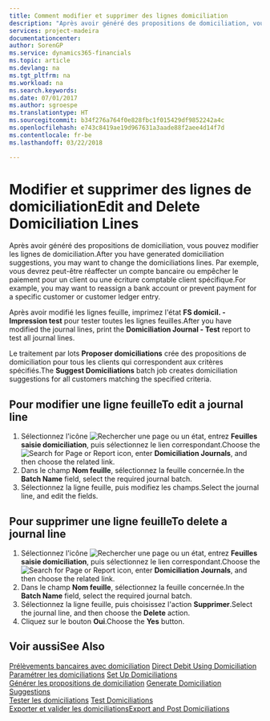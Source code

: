 ```yaml
---
title: Comment modifier et supprimer des lignes domiciliation
description: "Après avoir généré des propositions de domiciliation, vous devrez peut-être modifier les lignes domiciliation. Par exemple, vous souhaiterez peut-être réaffecter un compte bancaire ou empêcher le paiement d'une écriture client ou d'un grand livre client spécifique."
services: project-madeira
documentationcenter: 
author: SorenGP
ms.service: dynamics365-financials
ms.topic: article
ms.devlang: na
ms.tgt_pltfrm: na
ms.workload: na
ms.search.keywords: 
ms.date: 07/01/2017
ms.author: sgroespe
ms.translationtype: HT
ms.sourcegitcommit: b34f276a764f0e828fbc1f015429df9852242a4c
ms.openlocfilehash: e743c8419ae19d967631a3aade88f2aee4d14f7d
ms.contentlocale: fr-be
ms.lasthandoff: 03/22/2018

---
```

# <a name="edit-and-delete-domiciliation-lines"></a><span data-ttu-id="5630c-104">Modifier et supprimer des lignes de domiciliation</span><span class="sxs-lookup"><span data-stu-id="5630c-104">Edit and Delete Domiciliation Lines</span></span>
<span data-ttu-id="5630c-105">Après avoir généré des propositions de domiciliation, vous pouvez modifier les lignes de domiciliation.</span><span class="sxs-lookup"><span data-stu-id="5630c-105">After you have generated domiciliation suggestions, you may want to change the domiciliations lines.</span></span> <span data-ttu-id="5630c-106">Par exemple, vous devrez peut-être réaffecter un compte bancaire ou empêcher le paiement pour un client ou une écriture comptable client spécifique.</span><span class="sxs-lookup"><span data-stu-id="5630c-106">For example, you may want to reassign a bank account or prevent payment for a specific customer or customer ledger entry.</span></span>  

<span data-ttu-id="5630c-107">Après avoir modifié les lignes feuille, imprimez l'état **FS domicil. - Impression test** pour tester toutes les lignes feuilles.</span><span class="sxs-lookup"><span data-stu-id="5630c-107">After you have modified the journal lines, print the **Domiciliation Journal - Test** report to test all journal lines.</span></span>  

<span data-ttu-id="5630c-108">Le traitement par lots **Proposer domiciliations** crée des propositions de domiciliation pour tous les clients qui correspondent aux critères spécifiés.</span><span class="sxs-lookup"><span data-stu-id="5630c-108">The **Suggest Domiciliations** batch job creates domiciliation suggestions for all customers matching the specified criteria.</span></span>  

## <a name="to-edit-a-journal-line"></a><span data-ttu-id="5630c-109">Pour modifier une ligne feuille</span><span class="sxs-lookup"><span data-stu-id="5630c-109">To edit a journal line</span></span>  

1.  <span data-ttu-id="5630c-110">Sélectionnez l'icône ![Rechercher une page ou un état](../../media/ui-search/search_small.png "icône Rechercher une page ou un état"), entrez **Feuilles saisie domiciliation**, puis sélectionnez le lien correspondant.</span><span class="sxs-lookup"><span data-stu-id="5630c-110">Choose the ![Search for Page or Report](../../media/ui-search/search_small.png "Search for Page or Report icon") icon, enter **Domiciliation Journals**, and then choose the related link.</span></span>  
2.  <span data-ttu-id="5630c-111">Dans le champ **Nom feuille**, sélectionnez la feuille concernée.</span><span class="sxs-lookup"><span data-stu-id="5630c-111">In the **Batch Name** field, select the required journal batch.</span></span>  
3.  <span data-ttu-id="5630c-112">Sélectionnez la ligne feuille, puis modifiez les champs.</span><span class="sxs-lookup"><span data-stu-id="5630c-112">Select the journal line, and edit the fields.</span></span>  

## <a name="to-delete-a-journal-line"></a><span data-ttu-id="5630c-113">Pour supprimer une ligne feuille</span><span class="sxs-lookup"><span data-stu-id="5630c-113">To delete a journal line</span></span>  

1.  <span data-ttu-id="5630c-114">Sélectionnez l'icône ![Rechercher une page ou un état](../../media/ui-search/search_small.png "icône Rechercher une page ou un état"), entrez **Feuilles saisie domiciliation**, puis sélectionnez le lien correspondant.</span><span class="sxs-lookup"><span data-stu-id="5630c-114">Choose the ![Search for Page or Report](../../media/ui-search/search_small.png "Search for Page or Report icon") icon, enter **Domiciliation Journals**, and then choose the related link.</span></span>  
2.  <span data-ttu-id="5630c-115">Dans le champ **Nom feuille**, sélectionnez la feuille concernée.</span><span class="sxs-lookup"><span data-stu-id="5630c-115">In the **Batch Name** field, select the required journal batch.</span></span>  
3.  <span data-ttu-id="5630c-116">Sélectionnez la ligne feuille, puis choisissez l'action **Supprimer**.</span><span class="sxs-lookup"><span data-stu-id="5630c-116">Select the journal line, and then choose the **Delete** action.</span></span>  
4.  <span data-ttu-id="5630c-117">Cliquez sur le bouton **Oui**.</span><span class="sxs-lookup"><span data-stu-id="5630c-117">Choose the **Yes** button.</span></span>  

## <a name="see-also"></a><span data-ttu-id="5630c-118">Voir aussi</span><span class="sxs-lookup"><span data-stu-id="5630c-118">See Also</span></span>  
 <span data-ttu-id="5630c-119">[Prélèvements bancaires avec domiciliation](direct-debit-using-domiciliation.md) </span><span class="sxs-lookup"><span data-stu-id="5630c-119">[Direct Debit Using Domiciliation](direct-debit-using-domiciliation.md) </span></span>  
 <span data-ttu-id="5630c-120">[Paramétrer les domiciliations](how-to-set-up-domiciliations.md) </span><span class="sxs-lookup"><span data-stu-id="5630c-120">[Set Up Domiciliations](how-to-set-up-domiciliations.md) </span></span>  
 <span data-ttu-id="5630c-121">[Générer les propositions de domiciliation](how-to-generate-domiciliation-suggestions.md) </span><span class="sxs-lookup"><span data-stu-id="5630c-121">[Generate Domiciliation Suggestions](how-to-generate-domiciliation-suggestions.md) </span></span>  
 <span data-ttu-id="5630c-122">[Tester les domiciliations](how-to-test-domiciliations.md) </span><span class="sxs-lookup"><span data-stu-id="5630c-122">[Test Domiciliations](how-to-test-domiciliations.md) </span></span>  
 [<span data-ttu-id="5630c-123">Exporter et valider les domiciliations</span><span class="sxs-lookup"><span data-stu-id="5630c-123">Export and Post Domiciliations</span></span>](how-to-export-and-post-domiciliations.md)

